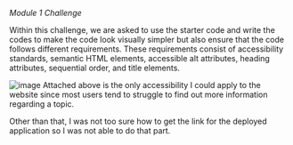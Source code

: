 *Module 1 Challenge*

Within this challenge, we are asked to use the starter code and write the codes to make the code look visually simpler but also ensure
that the code follows different requirements. These requirements consist of accessibility standards, semantic HTML elements, accessible 
alt attributes, heading attributes, sequential order, and title elements. 


![image](https://github.com/hyunghung/demo-repo/assets/97567582/3171e4c7-ebe6-4109-8a14-f42ee6e2124d)
Attached above is the only accessibility I could apply to the website since most users tend to struggle to find out more information
regarding a topic. 

Other than that, I was not too sure how to get the link for the deployed application so I was not able to do that part. 
